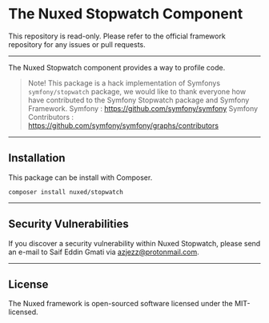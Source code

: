 # The Nuxed Stopwatch Component

This repository is read-only. Please refer to the official framework repository for any issues or pull requests.

---

The Nuxed Stopwatch component provides a way to profile code.

> Note! This package is a hack implementation of Symfonys `symfony/stopwatch` package,
> we would like to thank everyone how have contributed to the Symfony Stopwatch package
> and Symfony Framework.
> Symfony : <https://github.com/symfony/symfony>
> Symfony Contributors : <https://github.com/symfony/symfony/graphs/contributors>

---

## Installation

This package can be install with Composer.

```console
composer install nuxed/stopwatch
```

---

## Security Vulnerabilities

If you discover a security vulnerability within Nuxed Stopwatch, please send an e-mail to Saif Eddin Gmati via azjezz@protonmail.com.

---

## License

The Nuxed framework is open-sourced software licensed under the MIT-licensed.